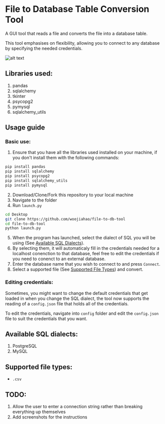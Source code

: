 # File to Database Table Conversion Tool
A GUI tool that reads a file and converts the file into a database table.

This tool emphasises on flexibility, allowing you to connect to any database by specifying the needed credentials.

![alt text](https://github.com/woojiahao/file-to-db-tool/blob/master/screenshots/connect_db.PNG "Connection Screen")

## Libraries used:
1. pandas
2. sqlalchemy
3. tkinter
4. psycopg2
5. pymysql
6. sqlalchemy_utils

## Usage guide
### Basic use:
1. Ensure that you have all the libraries used installed on your machine, if you don't install them with the following commands:
```bash
pip install pandas
pip install sqlalchemy
pip install psycopg2
pip install sqlalchemy_utils
pip install pymysql
```
2. Download/Clone/Fork this repository to your local machine
3. Navigate to the folder
4. Run `launch.py`
```bash
cd Desktop
git clone https://github.com/woojiahao/file-to-db-tool
cd file-to-db-tool
python launch.py
```
5. When the program has launched, select the dialect of SQL you will be using (See [Available SQL Dialects](https://github.com/woojiahao/file-to-db-tool#available-sql-dialects)).
6. By selecting them, it will automaticaly fill in the credentials needed for a localhost conenction to that database, feel free to edit the credentials if you need to conenct to an external database.
7. Enter the database name that you wish to connect to and press `Connect`.
8. Select a supported file (See [Supported File Types](https://github.com/woojiahao/file-to-db-tool#supported-file-types)) and convert.

### Editing credentials:
Sometimes, you might want to change the default credentials that get loaded in when you change the SQL dialect, the tool now supports the reading of a `config.json` file that holds all of the credentials.

To edit the credentials, navigate into `config` folder and edit the `config.json` file to suit the credentials that you want.

## Available SQL dialects:
1. PostgreSQL
2. MySQL

## Supported file types:
* `.csv`

## TODO:
1. Allow the user to enter a connection string rather than breaking everything up themselves
2. Add screenshots for the instructions